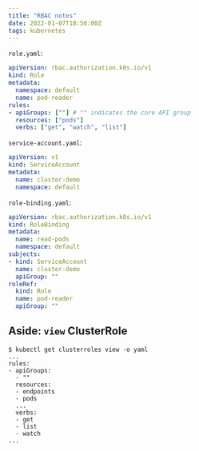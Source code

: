 ```yaml
---
title: "RBAC notes"
date: 2022-01-07T18:50:00Z
tags: kubernetes
---
```


`role.yaml`:

```yaml
apiVersion: rbac.authorization.k8s.io/v1
kind: Role
metadata:
  namespace: default
  name: pod-reader
rules:
- apiGroups: [""] # "" indicates the core API group
  resources: ["pods"]
  verbs: ["get", "watch", "list"]
```

`service-account.yaml`:

```yaml
apiVersion: v1
kind: ServiceAccount
metadata:
  name: cluster-demo
  namespace: default
```

`role-binding.yaml`:

```yaml
apiVersion: rbac.authorization.k8s.io/v1
kind: RoleBinding
metadata:
  name: read-pods
  namespace: default
subjects:
- kind: ServiceAccount
  name: cluster-demo
  apiGroup: ""
roleRef:
  kind: Role
  name: pod-reader
  apiGroup: ""
```

## Aside: `view` ClusterRole

```
$ kubectl get clusterroles view -o yaml
...
rules:
- apiGroups:
  - ""
  resources:
  - endpoints
  - pods
  ...
  verbs:
  - get
  - list
  - watch
...
```
